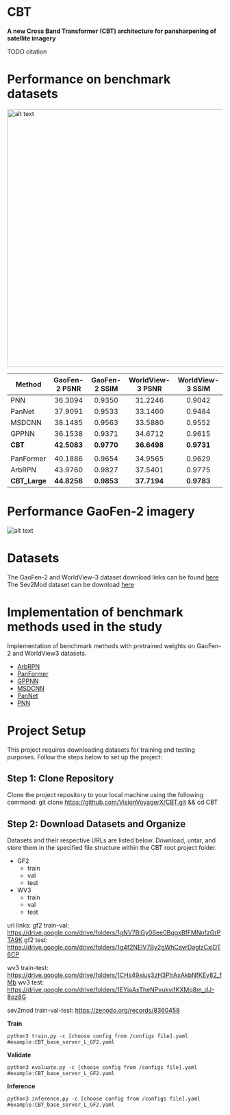 # CBT

**A new Cross Band Transformer (CBT) architecture for pansharpening of satellite imagery**

TODO citation


# Performance on benchmark datasets


<img src="https://github.com/nickdndndn/CBT/blob/main/Images/comparison.png?raw=true" alt="alt text" width=600>


| Method      | GaoFen-2 PSNR| GaoFen-2 SSIM| WorldView-3 PSNR | WorldView-3 SSIM|
|-------------|:-------------:|:-------------:|:----------------:|:----------------:|
| PNN         | 36.3094       | 0.9350        | 31.2246          | 0.9042           |
| PanNet      | 37.9091       | 0.9533        | 33.1460          | 0.9484           |
| MSDCNN      | 38.1485       | 0.9563        | 33.5880          | 0.9552           |
| GPPNN       | 36.1538       | 0.9371        | 34.6712          | 0.9615           |
| **CBT**     | **42.5083**   | **0.9770**    | **36.6498**      | **0.9731**       |
|             |               |               |                  |                  |
| PanFormer   | 40.1886       | 0.9654        | 34.9565          | 0.9629          |
| ArbRPN      | 43.9760       | 0.9827        | 37.5401          | 0.9775           |
| **CBT_Large**| **44.8258**  | **0.9853**    | **37.7194**      | **0.9783**       |

# Performance GaoFen-2 imagery

![alt text](https://github.com/nickdndndn/CBT/blob/main/Images/visualization.png?raw=true)

# Datasets

The GaoFen-2 and WorldView-3 dataset download links can be found [here](https://github.com/liangjiandeng/PanCollection)
The Sev2Mod dataset can be download [here](https://zenodo.org/records/8360458)

# Implementation of benchmark methods used in the study

 Implementation of benchmark methods with pretrained weights on GaoFen-2 and WorldView3 datasets.
 
- [ArbRPN](https://github.com/VisionVoyagerX/ArbRPN)
- [PanFormer](https://github.com/VisionVoyagerX/PanFormer)
- [GPPNN](https://github.com/VisionVoyagerX/GPPNN)
- [MSDCNN](https://github.com/VisionVoyagerX/MSDCNN)
- [PanNet](https://github.com/VisionVoyagerX/PanNet)
- [PNN](https://github.com/VisionVoyagerX/PNN)

# Project Setup

This project requires downloading datasets for training and testing purposes. Follow the steps below to set up the project:

## Step 1: Clone Repository

Clone the project repository to your local machine using the following command:
git clone https://github.com/VisionVoyagerX/CBT.git && cd CBT

## Step 2: Download Datasets and Organize

Datasets and their respective URLs are listed below. Download, untar, and store them in the specified file structure within the CBT root project folder.

- GF2
    - train
    - val
    - test
- WV3
    - train
    - val
    - test

url links:
gf2 train-val: https://drive.google.com/drive/folders/1gNV7BlGy06ee0BqgxBfFMNnfzGrPTA9K
gf2 test: https://drive.google.com/drive/folders/1g4f2NElV7By2gWhCavrDaglzCxiDT6CP

wv3 train-test: https://drive.google.com/drive/folders/1CHs49xius3zH3PIrAxAkbNfKEy82_fMb
wv3 test: https://drive.google.com/drive/folders/1EYjaAxTheNPvukvifKXMq8m_dJ-8qz8G

sev2mod train-val-test: https://zenodo.org/records/8360458


**Train**

`
python3 train.py -c [choose config from /configs file].yaml #example:CBT_base_server_L_GF2.yaml
`

**Validate**

`
python3 evaluate.py -c [choose config from /configs file].yaml #example:CBT_base_server_L_GF2.yaml
`

**Inference**

`
python3 inference.py -c [choose config from /configs file].yaml #example:CBT_base_server_L_GF2.yaml
`

